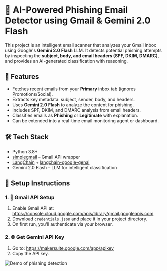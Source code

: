 # 📧 AI-Powered Phishing Email Detector using Gmail & Gemini 2.0 Flash

This project is an intelligent email scanner that analyzes your Gmail inbox using Google's **Gemini 2.0 Flash** LLM. It detects potential phishing attempts by inspecting the **subject, body, and email headers (SPF, DKIM, DMARC)**, and provides an AI-generated classification with reasoning.

## 🚀 Features

- Fetches recent emails from your **Primary** inbox tab (ignores Promotions/Social).
- Extracts key metadata: subject, sender, body, and headers.
- Uses **Gemini 2.0 Flash** to analyze the content for phishing.
- Includes SPF, DKIM, and DMARC analysis from email headers.
- Classifies emails as **Phishing** or **Legitimate** with explanation.
- Can be extended into a real-time email monitoring agent or dashboard.


## 🛠️ Tech Stack
- Python 3.8+
- [simplegmail](https://github.com/jeremyephron/simplegmail) – Gmail API wrapper
- [LangChain](https://www.langchain.com/) + [langchain-google-genai](https://pypi.org/project/langchain-google-genai/)
- Gemini 2.0 Flash – LLM for intelligent classification

## 🔐 Setup Instructions
### 1. 📩 Gmail API Setup
1. Enable Gmail API at: https://console.cloud.google.com/apis/library/gmail.googleapis.com
2. Download `credentials.json` and place it in your project directory.
3. On first run, you'll authenticate via your browser.
### 2. 🌐 Get Gemini API Key
1. Go to: https://makersuite.google.com/app/apikey
2. Copy the API key.

![Demo of phishing detection](Demo_phishing.gif)
